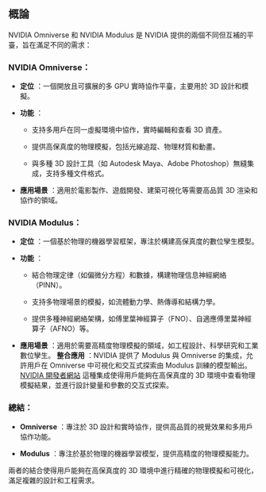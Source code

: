 概論
---

NVIDIA Omniverse 和 NVIDIA Modulus 是 NVIDIA 提供的兩個不同但互補的平臺，旨在滿足不同的需求：
### NVIDIA Omniverse： 
- **定位** ：一個開放且可擴展的多 GPU 實時協作平臺，主要用於 3D 設計和模擬。
 
- **功能** ：
  - 支持多用戶在同一虛擬環境中協作，實時編輯和查看 3D 資產。

  - 提供高保真度的物理模擬，包括光線追蹤、物理材質和動畫。

  - 與多種 3D 設計工具（如 Autodesk Maya、Adobe Photoshop）無縫集成，支持多種文件格式。
 
- **應用場景** ：適用於電影製作、遊戲開發、建築可視化等需要高品質 3D 渲染和協作的領域。


### NVIDIA Modulus： 
- **定位** ：一個基於物理的機器學習框架，專注於構建高保真度的數位孿生模型。
 
- **功能** ：
  - 結合物理定律（如偏微分方程）和數據，構建物理信息神經網絡（PINN）。

  - 支持多物理場景的模擬，如流體動力學、熱傳導和結構力學。

  - 提供多種神經網絡架構，如傅里葉神經算子（FNO）、自適應傅里葉神經算子（AFNO）等。
 
- **應用場景** ：適用於需要高精度物理模擬的領域，如工程設計、科學研究和工業數位孿生。
**整合應用** ：NVIDIA 提供了 Modulus 與 Omniverse 的集成，允許用戶在 Omniverse 中可視化和交互式探索由 Modulus 訓練的模型輸出。 [NVIDIA 開發者網站](https://developer.nvidia.com/blog/visualizing-interactive-simulations-with-omniverse-extension-for-nvidia-modulus/?utm_source=chatgpt.com) 這種集成使得用戶能夠在高保真度的 3D 環境中查看物理模擬結果，並進行設計變量和參數的交互式探索。

### 總結： 
- **Omniverse** ：專注於 3D 設計和實時協作，提供高品質的視覺效果和多用戶協作功能。
 
- **Modulus** ：專注於基於物理的機器學習模型，提供高精度的物理模擬能力。

兩者的結合使得用戶能夠在高保真度的 3D 環境中進行精確的物理模擬和可視化，滿足複雜的設計和工程需求。